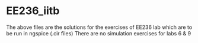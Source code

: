 # EE236_iitb
The above files are the solutions for the exercises of EE236 lab which are to be run in ngspice (.cir files)
There are no simulation exercises for labs 6 & 9
